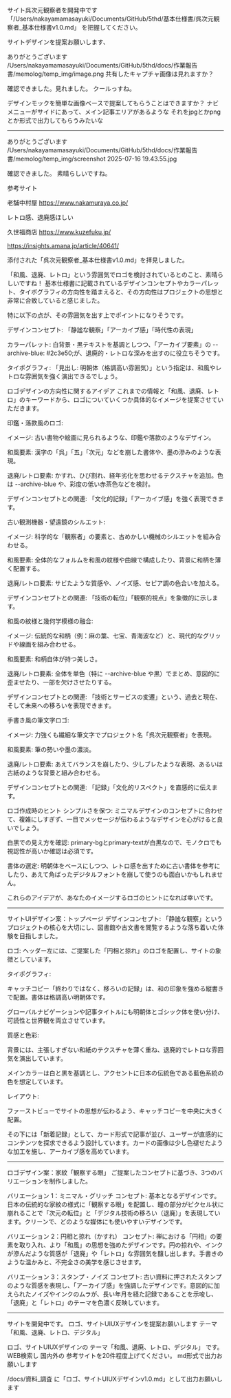 
サイト呉次元観察者を開発中です
「/Users/nakayamamasayuki/Documents/GitHub/5thd/基本仕様書/呉次元観察者_基本仕様書v1.0.md」
を把握してください。


サイトデザインを提案お願いします、

ありがとうございます
/Users/nakayamamasayuki/Documents/GitHub/5thd/docs/作業報告書/memolog/temp_img/image.png
共有したキャプチャ画像は見れますか？

確認できました。見れました。
クールっすね。

デザインモックを簡単な画像ベースで提案してもらうことはできますか？
ナビメニューがサイドにあって、メイン記事エリアがあるような
それをjpgとかpngとか形式で出力してもらうみたいな


***
ありがとうございます
/Users/nakayamamasayuki/Documents/GitHub/5thd/docs/作業報告書/memolog/temp_img/screenshot 2025-07-16 19.43.55.jpg

確認できました。
素晴らしいですね。


参考サイト

老舗中村屋
https://www.nakamuraya.co.jp/

レトロ感、退廃感ほしい

久世福商店
https://www.kuzefuku.jp/


https://insights.amana.jp/article/40641/


添付された「呉次元観察者_基本仕様書v1.0.md」を拝見しました。

「和風、退廃、レトロ」という雰囲気でロゴを検討されているとのこと、素晴らしいですね！
基本仕様書に記載されているデザインコンセプトやカラーパレット、タイポグラフィの方向性を踏まえると、その方向性はプロジェクトの思想と非常に合致していると感じました。

特に以下の点が、その雰囲気を出す上でポイントになりそうです。

デザインコンセプト: 「静謐な観察」「アーカイブ感」「時代性の表現」

カラーパレット: 白背景・黒テキストを基調としつつ、「アーカイブ要素」の --archive-blue: #2c3e50;が、退廃的・レトロな深みを出すのに役立ちそうです。

タイポグラフィ: 「見出し: 明朝体（格調高い雰囲気）」という指定は、和風やレトロな雰囲気を強く演出できるでしょう。

ロゴデザインの方向性に関するアイデア
これまでの情報と「和風、退廃、レトロ」のキーワードから、ロゴについていくつか具体的なイメージを提案させていただきます。

印鑑・落款風のロゴ:

イメージ: 古い書物や絵画に見られるような、印鑑や落款のようなデザイン。

和風要素: 漢字の「呉」「五」「次元」などを崩した書体や、墨の滲みのような表現。

退廃/レトロ要素: かすれ、ひび割れ、経年劣化を思わせるテクスチャを追加。色は --archive-blue や、彩度の低い赤茶色などを検討。

デザインコンセプトとの関連: 「文化的記録」「アーカイブ感」を強く表現できます。

古い観測機器・望遠鏡のシルエット:

イメージ: 科学的な「観察者」の要素と、古めかしい機械のシルエットを組み合わせる。

和風要素: 全体的なフォルムを和風の紋様や曲線で構成したり、背景に和柄を薄く配置する。

退廃/レトロ要素: サビたような質感や、ノイズ感、セピア調の色合いを加える。

デザインコンセプトとの関連: 「技術の転位」「観察的視点」を象徴的に示します。

和風の紋様と幾何学模様の融合:

イメージ: 伝統的な和柄（例：麻の葉、七宝、青海波など）と、現代的なグリッドや線画を組み合わせる。

和風要素: 和柄自体が持つ美しさ。

退廃/レトロ要素: 全体を単色（特に --archive-blue や黒）でまとめ、意図的に歪ませたり、一部を欠けさせたりする。

デザインコンセプトとの関連: 「技術とサービスの変遷」という、過去と現在、そして未来への移ろいを表現できます。

手書き風の筆文字ロゴ:

イメージ: 力強くも繊細な筆文字でプロジェクト名「呉次元観察者」を表現。

和風要素: 筆の勢いや墨の濃淡。

退廃/レトロ要素: あえてバランスを崩したり、少しブレたような表現、あるいは古紙のような背景と組み合わせる。

デザインコンセプトとの関連: 「記録」「文化的リスペクト」を直感的に伝えます。

ロゴ作成時のヒント
シンプルさを保つ: ミニマルデザインのコンセプトに合わせて、複雑にしすぎず、一目でメッセージが伝わるようなデザインを心がけると良いでしょう。

白黒での見え方を確認: primary-bgとprimary-textが白黒なので、モノクロでも視認性が高いか確認は必須です。

書体の選定: 明朝体をベースにしつつ、レトロ感を出すために古い書体を参考にしたり、あえて角ばったデジタルフォントを崩して使うのも面白いかもしれません。

これらのアイデアが、あなたのイメージするロゴのヒントになれば幸いです。

***
サイトUIデザイン案：トップページ
デザインコンセプト:
「静謐な観察」というプロジェクトの核心を大切にし、図書館や古文書を閲覧するような落ち着いた体験を目指しました。

ロゴ: ヘッダー左には、ご提案した「円相と掠れ」のロゴを配置し、サイトの象徴としています。

タイポグラフィ:

キャッチコピー「終わりではなく、移ろいの記録」は、和の印象を強める縦書きで配置。書体は格調高い明朝体です。

グローバルナビゲーションや記事タイトルにも明朝体とゴシック体を使い分け、可読性と世界観を両立させています。

質感と色彩:

背景には、主張しすぎない和紙のテクスチャを薄く重ね、退廃的でレトロな雰囲気を演出しています。

メインカラーは白と黒を基調とし、アクセントに日本の伝統色である藍色系統の色を想定しています。

レイアウト:

ファーストビューでサイトの思想が伝わるよう、キャッチコピーを中央に大きく配置。

その下には「新着記録」として、カード形式で記事が並び、ユーザーが直感的にコンテンツを探求できるよう設計しています。カードの画像は少し色褪せたような加工を施し、アーカイブ感を高めています。

***

ロゴデザイン案：家紋「観察する眼」
ご提案したコンセプトに基づき、3つのバリエーションを制作しました。

バリエーション 1：ミニマル・グリッチ
コンセプト:
基本となるデザインです。日本の伝統的な家紋の様式に「観察する眼」を配置し、瞳の部分がピクセル状に崩れることで「次元の転位」と「デジタル技術の移ろい（退廃）」を表現しています。クリーンで、どのような媒体にも使いやすいデザインです。

バリエーション 2：円相と掠れ（かすれ）
コンセプト:
禅における「円相」の要素を取り入れ、より「和風」の思想を強めたデザインです。円の掠れや、インクが滲んだような質感が「退廃」や「レトロ」な雰囲気を醸し出します。手書きのような温かみと、不完全さの美学を感じさせます。

バリエーション 3：スタンプ・ノイズ
コンセプト:
古い資料に押されたスタンプのような質感を表現し、「アーカイブ感」を強調したデザインです。意図的に加えられたノイズやインクのムラが、長い年月を経た記録であることを示唆し、「退廃」と「レトロ」のテーマを色濃く反映しています。

***
サイトを開発中です。
ロゴ、サイトUIUXデザインを提案お願いします
テーマ「和風、退廃、レトロ、デジタル」

ロゴ、サイトUIUXデザインの
テーマ「和風、退廃、レトロ、デジタル」
です。WEB検索し
国内外の
参考サイトを20件程度上げてください。
md形式で出力お願いします

/docs/資料_調査
に「ロゴ、サイトUIUXデザインv1.0.md」として出力お願いします
